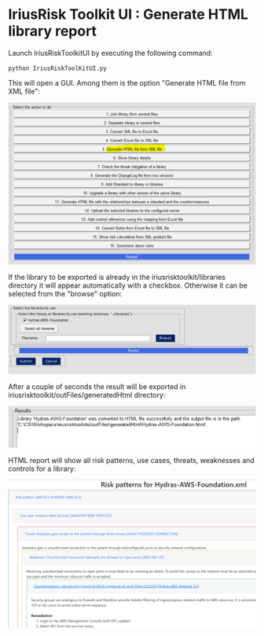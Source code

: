 IriusRisk Toolkit UI : Generate HTML library report
==========================================================================    

Launch IriusRiskToolkitUI by executing the following command:    

``` 
python IriusRiskToolKitUI.py
```    

This will open a GUI. Among them is the option "Generate HTML file from
XML file":

![](attachments/1052442632/1053065234.png)

If the library to be exported is already in the
iriusrisktoolkit/libraries directory it will appear automatically with a
checkbox. Otherwise it can be selected from the "browse" option:

![](attachments/1052442632/1053327369.png)

After a couple of seconds the result will be exported in
iriusrisktoolkit/outFiles/generatedHtml directory:

![](attachments/1052442632/1053360133.png)

HTML report will show all risk patterns, use cases, threats, weaknesses
and controls for a library:

![](attachments/1052442632/1053327375.png)    

